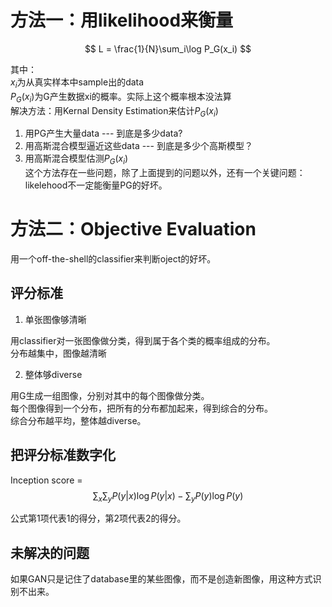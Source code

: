 # 方法一：用likelihood来衡量

$$
L = \frac{1}{N}\sum_i\log P_G(x_i)
$$

其中：  
$x_i$为从真实样本中sample出的data  
$P_G(x_i)$为G产生数据xi的概率。实际上这个概率根本没法算    
解决方法：用Kernal Density Estimation来估计$P_G(x_i)$  
1. 用PG产生大量data --- 到底是多少data?  
2. 用高斯混合模型逼近这些data --- 到底是多少个高斯模型？  
3. 用高斯混合模型估测$P_G(x_i)$  
这个方法存在一些问题，除了上面提到的问题以外，还有一个关键问题：likelehood不一定能衡量PG的好坏。  

# 方法二：Objective Evaluation

用一个off-the-shell的classifier来判断oject的好坏。  

## 评分标准  

1. 单张图像够清晰  

用classifier对一张图像做分类，得到属于各个类的概率组成的分布。  
分布越集中，图像越清晰  

2. 整体够diverse

用G生成一组图像，分别对其中的每个图像做分类。  
每个图像得到一个分布，把所有的分布都加起来，得到综合的分布。  
综合分布越平均，整体越diverse。  

## 把评分标准数字化

Inception score =   
$$
\sum_x\sum_y P(y|x)\log P(y|x) - \sum_y P(y) \log P(y)
$$

公式第1项代表1的得分，第2项代表2的得分。  

## 未解决的问题

如果GAN只是记住了database里的某些图像，而不是创造新图像，用这种方式识别不出来。  